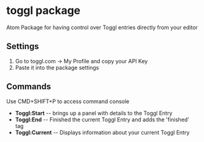 # toggl package

Atom Package for having control over Toggl entries directly from your editor

## Settings
1. Go to toggl.com -> My Profile and copy your API Key
2. Paste it into the package settings

## Commands
Use CMD+SHIFT+P to access command console

- **Toggl:Start** -- brings up a panel with details to the Toggl Entry
- **Toggl:End** -- Finished the current Toggl Entry and adds the 'finished' tag
- **Toggl:Current** -- Displays information about your current Toggl Entry
